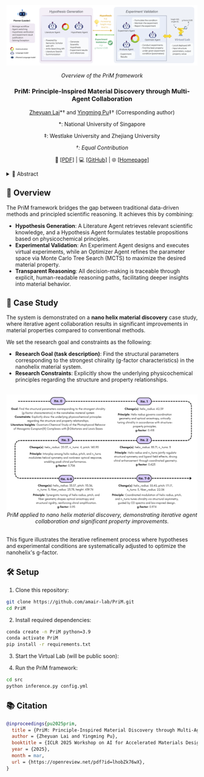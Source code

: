 <div align="center">

<div align="center">
 <img src="assets/schema.png" alt="Scalability" style="display:block; margin-left:auto; margin-right:auto;">
   <br>
  <em>
      Overview of the PriM framework
  </em>
</div>

<h3>PriM: Principle-Inspired Material Discovery through Multi-Agent Collaboration</h3>


[Zheyuan Lai](https://zheyuanlai.github.io/)*† and [Yingming Pu](https://dandelionym.github.io/)‡† (Corresponding author)
 
*: National University of Singapore

‡: Westlake University and Zhejiang University

*†: Equal Contribution*

📄 [[PDF]](https://openreview.net/pdf?id=lhobZk76wX) | 💻 [[GitHub]](https://github.com/amair-lab/PriM) | 🌐 [[Homepage]](https://amair-lab.github.io/projects/PriM/)
</div>

<details>
<summary>📖 Abstract</summary>
Complex chemical space and limited knowledge scope with biases holds immense challenge for human scientists, yet in automated materials discovery. Existing intelligent methods relies more on numerical computation, leading to inefficient exploration and results with hard-interpretability. To bridge this gap, we introduce a principles-guided materials discovery workflow powered by language inferential multi-agent system (MAS). Our framework integrates automated hypothesis generation with experimental validation in a roundtable system of MAS, enabling systematic exploration while maintaining scientific rigor. Based on our framework, the case study of nano helix demonstrates higher materials exploration rate and property value while providing transparent reasoning pathways. This approach develops an automated-and-transparent paradigm for material discovery, with broad implications for rational design of functional materials.
</details>

## 👋 Overview
The PriM framework bridges the gap between traditional data-driven methods and principled scientific reasoning. It achieves this by combining:
- **Hypothesis Generation**: A Literature Agent retrieves relevant scientific knowledge, and a Hypothesis Agent formulates testable propositions based on physicochemical principles.
- **Experimental Validation**: An Experiment Agent designs and executes virtual experiments, while an Optimizer Agent refines the parameter space via Monte Carlo Tree Search (MCTS) to maximize the desired material property.
- **Transparent Reasoning**: All decision-making is traceable through explicit, human-readable reasoning paths, facilitating deeper insights into material behavior.

## 📑 Case Study
The system is demonstrated on a **nano helix material discovery** case study, where iterative agent collaboration results in significant improvements in material properties compared to conventional methods.

We set the research goal and constraints as the following:
- **Research Goal (task description)**: Find the structural parameters corresponding to the strongest chirality (g-factor characteristics) in the nanohelix material system.
- **Research Constraints**: Explicitly show the underlying physicochemical principles regarding the structure and property relationships.

<br>
<div align="center">
 <img src="assets/case_study.png" alt="Scalability" style="display:block; margin-left:auto; margin-right:auto;"
   <br>
  <em>
      PriM applied to nano helix material discovery, demonstrating iterative agent collaboration and significant property improvements.
  </em>
</div>
<br>

This figure illustrates the iterative refinement process where hypotheses and experimental conditions are systematically adjusted to optimize the nanohelix's g-factor. 

## 🛠 Setup

1. Clone this repository:
```bash
git clone https://github.com/amair-lab/PriM.git
cd PriM
```

2. Install required dependencies:
```bash
conda create -n PriM python=3.9
conda activate PriM
pip install -r requirements.txt
```

3. Start the Virtual Lab (will be public soon):

4. Run the PriM framework:
```bash
cd src
python inference.py config.yml
```

## 📚 Citation
```bibtex
@inproceedings{pu2025prim,
  title = {PriM: Principle-Inspired Material Discovery through Multi-Agent Collaboration},
  author = {Zheyuan Lai and Yingming Pu},
  booktitle = {ICLR 2025 Workshop on AI for Accelerated Materials Design},
  year = {2025},
  month = mar,
  url = {https://openreview.net/pdf?id=lhobZk76wX},
}
```
